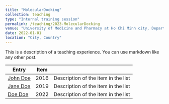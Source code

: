```yaml
---
title: "MolecularDocking"
collection: teaching
type: "Internal training session"
permalink: /teaching/2023-MolecularDocking
venue: "University of Medicine and Pharmacy at Ho Chi Minh city, Department of Organic Chemistry"
date: 2022-01-01
location: "City, Country"
---
```


This is a description of a teaching experience. You can use markdown like any other post.

| Entry            | Item   |                                                              |
| --------         | ------ | ------------------------------------------------------------ |
| [John Doe](#)    | 2016   | Description of the item in the list                          |
| [Jane Doe](#)    | 2019   | Description of the item in the list                          |
| [Doe Doe](#)     | 2022   | Description of the item in the list                          |
